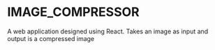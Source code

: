 # IMAGE_COMPRESSOR
A web application designed using React. Takes an image as input and output is a compressed image
